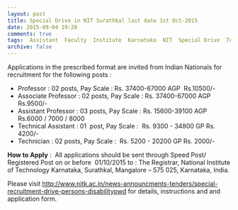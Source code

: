 ```yaml
---
layout: post
title: Special Drive in NIT Surathkal last date 1st Oct-2015   
date: 2015-09-04 19:28
comments: true
tags:  Assistant  Faculty  Institute  Karnataka  NIT  Special Drive  Technical  Technician 
archive: false
---
```

Applications in the prescribed format are invited from Indian Nationals for recruitment for the following posts : 

- Professor : 02 posts, Pay Scale : Rs. 37400-67000 AGP  Rs.10500/-
- Associate Professor : 02 posts, Pay Scale : Rs. 37400-67000 AGP  Rs.9500/-
- Assistant Professor : 03 posts, Pay Scale : Rs. 15600-39100 AGP Rs.6000 / 7000 / 8000
- Technical Assistant : 01  post, Pay Scale :  Rs. 9300 - 34800 GP Rs. 4200/-
- Technician : 02 posts, Pay Scale :  Rs. 5200 - 20200 GP Rs. 2000/- 

**How to Apply** :  All applications should be sent through Speed Post/ Registered Post on or before  01/10/2015 to : The Registrar, National Institute of Technology Karnataka, Surathkal, Mangalore – 575 025, Karnataka, India. 

Please visit <http://www.nitk.ac.in/news-announcments-tenders/special-recruitment-drive-persons-disabilitypwd> for details, instructions and and application form. 



